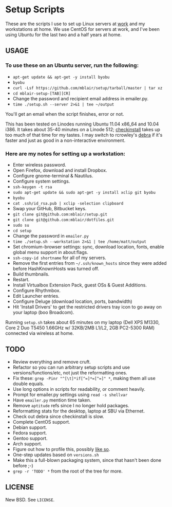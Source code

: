 # Setup Scripts

These are the scripts I use to set up Linux servers at [work](http://www.grossmaninteractive.com) and my workstations at home. We use CentOS for servers at work, and I've been using Ubuntu for the last two and a half years at home.

## USAGE

### To use these on an Ubuntu server, run the following:

* `apt-get update && apt-get -y install byobu`
* `byobu`
* `curl -Lsf https://github.com/mblair/setup/tarball/master | tar xz`
* `cd mblair-setup-[TAB][CR]`
* Change the password and recipient email address in emailer.py.
* `time ./setup.sh --server 2>&1 | tee ~/output`

You'll get an email when the script finishes, error or not.

This has been tested on Linodes running Ubuntu 11.04 x86\_64 and 10.04 i386. It takes about 35-40 minutes on a Linode 512; [checkinstall](http://www.asic-linux.com.mx/~izto/checkinstall/) takes up too much of that time for my tastes. I may switch to rcrowley's [debra](http://rcrowley.github.com/debra/) if it's faster and just as good in a non-interactive environment.

### Here are my notes for setting up a workstation:

* Enter wireless password.
* Open Firefox, download and install Dropbox.
* Configure gnome-terminal & Nautilus.
* Configure system settings.
* `ssh-keygen -t rsa`
* `sudo apt-get update && sudo apt-get -y install xclip git byobu`
* `byobu`
* `cat .ssh/id_rsa.pub | xclip -selection clipboard`
* Swap your GitHub, Bitbucket keys.
* `git clone git@github.com:mblair/setup.git`
* `git clone git@github.com:mblair/dotfiles.git`
* `sudo su`
* `cd setup`
* Change the password in `emailer.py`
* `time ./setup.sh --workstation 2>&1 | tee /home/matt/output`
* Set chromium-browser settings: sync, download location, fonts, enable global menu support in about:flags.
* `ssh-copy-id shortname` for all of my servers.
* Remove the first entries from `~/.ssh/known_hosts` since they were added before HashKnownHosts was turned off.
* Build thumbnails.
* Restart.
* Install Virtualbox Extension Pack, guest OSs & Guest Additions.
* Configure Rhythmbox.
* Edit Launcher entries.
* Configure Deluge (download location, ports, bandwidth)
* Hit 'Install Drivers' to get the restricted drivers tray icon to go away on your laptop (boo Broadcom).

Running `setup.sh` takes about 65 minutes on my laptop (Dell XPS M1330, Core 2 Duo T5450 1.66GHz w/ 32KB/2MB L1/L2, 2GB PC2-5300 RAM) connected via wireless at home.

## TODO

* Review everything and remove cruft.
* Refactor so you can run arbitrary setup scripts and use versions/functions/etc, not just the reformatting ones.
* Fix these: `grep -Pinr "^[\t]*if[^=]*=[^=]" *`, making them all use double equals.
* Use long options in scripts for readability, or comment heavily.
* Prompt for emailer.py settings using `read -s shellvar`
* Have `emailer.py` mention time taken.
* Remove `aptitude` refs since I no longer hold packages.
* Reformatting stats for the desktop, laptop at SBU via Ethernet.
* Check out debra since checkinstall is slow.
* Complete CentOS support.
* Debian support.
* Fedora support.
* Gentoo support.
* Arch support.
* Figure out how to profile this, possibly [like so](http://stackoverflow.com/questions/4336035/performance-profiling-tools-for-shell-scripts/4338046#4338046).
* One-step updates based on `versions.sh`
* Make this a full-blown packaging system, since that hasn't been done before ;-)
* `grep -r 'TODO' *` from the root of the tree for more.

## LICENSE

New BSD. See `LICENSE`.
